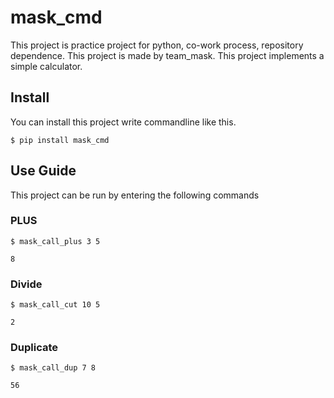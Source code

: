 # mask_cmd

This project is practice project for python, co-work process, repository dependence.
This project is made by team_mask.
This project implements a simple calculator.

## Install

You can install this project write commandline like this.
```
$ pip install mask_cmd
```

## Use Guide

This project can be run by entering the following commands

### PLUS
```
$ mask_call_plus 3 5
```

```
8
```

### Divide
```
$ mask_call_cut 10 5
```

```
2
```

### Duplicate
```
$ mask_call_dup 7 8
```

```
56
```

